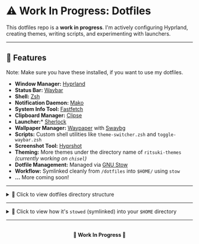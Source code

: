 # ⚠️ Work In Progress: Dotfiles

This dotfiles repo is a **work in progress**. I'm actively configuring Hyprland, creating themes, writing scripts, and experimenting with launchers. 

---

## 🚀 Features

Note: Make sure you have these installed, if you want to use my dotfiles.

- **Window Manager:** [Hyprland](https://hyprland.org/)
- **Status Bar:** [Waybar](https://wiki.hyprland.org/Useful-Utilities/Status-Bars/)
- **Shell:** [Zsh](https://ohmyz.sh/)
- **Notification Daemon:** [Mako](https://github.com/emersion/mako)
- **System Info Tool:** [Fastfetch](https://github.com/fastfetch-cli/fastfetch)
- **Clipboard Manager:** [Clipse](https://github.com/savedra1/clipse)
- **Launcher:*** [Sherlock](https://github.com/Skxxtz/sherlock)
- **Wallpaper Manager:** [Waypaper](https://github.com/anufrievroman/waypaper) with [Swaybg](https://github.com/swaywm/swaybg)
- **Scripts:** Custom shell utilities like `theme-switcher.zsh` and `toggle-waybar.zsh`
- **Screenshot Tool:** [Hyprshot](https://github.com/Gustash/Hyprshot)
- **Theming:** More themes under the directory name of `ritsuki-themes` *(currently working on `chisel`)*
- **Dotfile Management:** Managed via [GNU Stow]((https://www.gnu.org/software/stow/manual/stow.html))
- **Workflow:** Symlinked cleanly from `/dotfiles` into `$HOME/` using `stow`
- **...** More coming soon!

---

<details>
<summary>📂 Click to view dotfiles directory structure</summary>

```plaintext
~/dotfiles
├── CHANGELOG.md
├── fastfetch
│   └── .config
│       └── fastfetch
│           └── config.jsonc
├── .gitignore
├── hypr
│   └── .config
│       └── hypr
│           ├── hyprland.conf
│           ├── keybindings.conf
│           ├── theme.conf
│           └── workspace.conf
├── mako
│   └── .config
│       └── mako
│           └── config
├── README.md
├── scripts
│   └── .local
│       └── bin
│           ├── battery-notifier.zsh
│           ├── goto-workspace.zsh
│           ├── theme-switcher.zsh
│           └── toggle-waybar.zsh
├── systemd
│   └── .config
│       └── systemd
│           └── user
│               ├── battery-notifier.service
│               └── battery-notifier.timer
├── themes
│   └── ritsuki-themes
│       ├── chisel
│       │   ├── chisel.conf
│       │   └── waybar
│       │       └── style.css
│       └── dream
│           ├── config.jsonc
│           └── dream.conf
├── .vscode
├── waybar
│   └── .config
│       └── waybar
│           ├── config.jsonc
│           └── style.css
└── zsh
    └── .zshrc
```
</details>

---

<details>
<summary>🔗 Click to view how it's <code>stowed</code> (symlinked) into your <code>$HOME</code> directory</summary>

```plaintext
$HOME/
├── .config
│   ├── fastfetch
│   │   └── config.jsonc  -> ~/dotfiles/fastfetch/.config/fastfetch/config.jsonc
│   ├── hypr
│   │   ├── hyprland.conf     -> ~/dotfiles/hypr/.config/hypr/hyprland.conf
│   │   ├── keybindings.conf  -> ~/dotfiles/hypr/.config/hypr/keybindings.conf
│   │   ├── theme.conf        -> ~/dotfiles/hypr/.config/hypr/theme.conf
│   │   └── workspace.conf    -> ~/dotfiles/hypr/.config/hypr/workspace.conf
│   ├── mako
│   │   └── config        -> ~/dotfiles/mako/.config/mako/config
│   ├── systemd
│   │   └── user
│   │       ├── battery-notifier.service -> ~/dotfiles/systemd/.config/systemd/user/battery-notifier.service
│   │       └── battery-notifier.timer   -> ~/dotfiles/systemd/.config/systemd/user/battery-notifier.timer
│   └── waybar
│       ├── config.jsonc  -> ~/dotfiles/waybar/.config/waybar/config.jsonc
│       └── style.css     -> ~/dotfiles/waybar/.config/waybar/style.css
├── .zshrc                     -> ~/dotfiles/zsh/.zshrc
└── .local
    └── bin
        ├── battery-notifier.zsh  -> ~/dotfiles/scripts/.local/bin/battery-notifier.zsh
        ├── goto-workspace.zsh    -> ~/dotfiles/scripts/.local/bin/goto-workspace.zsh
        ├── theme-switcher.zsh    -> ~/dotfiles/scripts/.local/bin/theme-switcher.zsh
        └── toggle-waybar.zsh     -> ~/dotfiles/scripts/.local/bin/toggle-waybar.zsh
```
</details>

---

<br>
 <center><strong>🚧 Work In Progress 🚧</strong></center>

 <!-- Requires:
 - (pacman) stow - Manage installation of multiple softwares in the same directory tree
 - (pacman) jq - Command-line JSON processor. Used by workspace-notifier.zsh
 - (yay) hyprshot - A utility to easily take screenshots in Hyprland
 - (yay) clipse - Configurable TUI clipboard manager for Unix
 
 Are used but optional:
 - Language input tool
    - (pacman) fcitx5 - Next generation of fcitx
    - (pacman) fcitx5-mozc - Fcitx5 Module of A Japanese Input Method for Chromium OS, Windows, Mac and Linux (the Open Source Edition of Google Japanese Input)
    - (pacman) fctix5-configtool - Configuration Tool for Fcitx5
        - IDEALLY, you can instead install: (pacman) fcitx5-mozc-ut - Fcitx5 module for Mozc (the Open Source edition of Google Japanese Input) bundled with the UT dictionary
 -->
